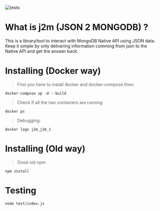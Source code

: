 ![tests](https://gitlab.com/tegila/j2m/badges/master/build.svg)

# What is j2m (JSON 2 MONGODB) ?

This is a library/tool to interact with MongoDB Native API using JSON data. 
Keep it simple by only delivering information comming from json to the Native API and get the answer back.

# Installing (Docker way)

> First you have to install docker and docker-compose then:

`docker-compose up -d --build`

> Check if all the two containers are running

`docker ps`

> Debugging:

`docker logs j2m_j2m_1` 

# Installing (Old way)

> Good old npm

`npm install`

# Testing 

`node test/index.js`
